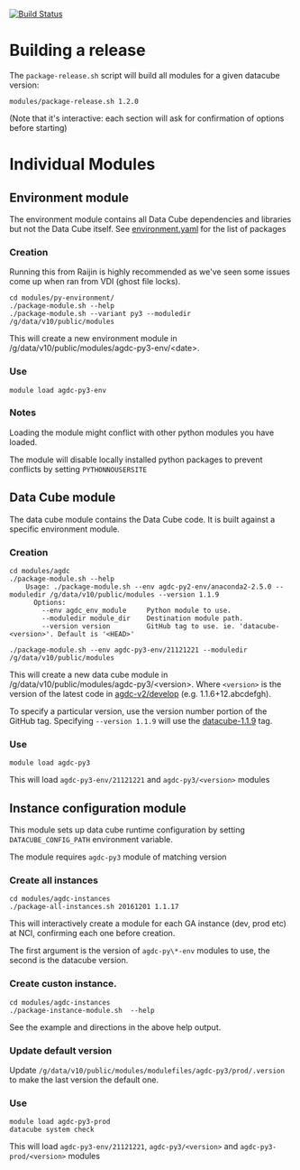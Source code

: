 [![Build Status](https://travis-ci.org/GeoscienceAustralia/ga-datacube-env.svg?branch=master)](https://travis-ci.org/GeoscienceAustralia/ga-datacube-env)

# Building a release

The `package-release.sh` script will build all modules for a given datacube version:

    modules/package-release.sh 1.2.0

(Note that it's interactive: each section will ask for confirmation of options before starting)

# Individual Modules
## Environment module

The environment module contains all Data Cube dependencies and libraries but
not the Data Cube itself. See [environment.yaml](environment-module/environment.yaml) for the list of packages

### Creation

Running this from Raijin is highly recommended as we've seen some issues come up when ran from VDI (ghost file locks).

    cd modules/py-environment/
    ./package-module.sh --help
    ./package-module.sh --variant py3 --moduledir /g/data/v10/public/modules

This will create a new environment module in /g/data/v10/public/modules/agdc-py3-env/\<date\>.

### Use

    module load agdc-py3-env

### Notes

Loading the module might conflict with other python modules you have loaded.

The module will disable locally installed python packages to prevent conflicts by setting `PYTHONNOUSERSITE`

## Data Cube module

The data cube module contains the Data Cube code. It is built against a specific environment module.

### Creation

    cd modules/agdc
    ./package-module.sh --help
        Usage: ./package-module.sh --env agdc-py2-env/anaconda2-2.5.0 --moduledir /g/data/v10/public/modules --version 1.1.9
          Options:
            --env agdc_env_module     Python module to use.
            --moduledir module_dir    Destination module path.
            --version version         GitHub tag to use. ie. 'datacube-<version>'. Default is '<HEAD>'

    ./package-module.sh --env agdc-py3-env/21121221 --moduledir /g/data/v10/public/modules

This will create a new data cube module in /g/data/v10/public/modules/agdc-py3/\<version\>. Where `<version>` is the version of the latest code in [agdc-v2/develop](https://github.com/data-cube/agdc-v2/tree/develop) (e.g. 1.1.6+12.abcdefgh).

To specify a particular version, use the version number portion of the GitHub tag.
Specifying `--version 1.1.9` will use the [datacube-1.1.9](https://github.com/data-cube/agdc-v2/tree/datacube-1.1.9) tag.

### Use

    module load agdc-py3

This will load `agdc-py3-env/21121221` and `agdc-py3/<version>` modules

## Instance configuration module

This module sets up data cube runtime configuration by setting `DATACUBE_CONFIG_PATH` environment variable.

The module requires `agdc-py3` module of matching version

### Create all instances

    cd modules/agdc-instances
    ./package-all-instances.sh 20161201 1.1.17

This will interactively create a module for each GA instance (dev, prod etc) at
NCI, confirming each one before creation.

The first argument is the version of `agdc-py\*-env` modules to use, the second is the datacube version.

### Create custon instance.

    cd modules/agdc-instances
    ./package-instance-module.sh  --help

See the example and directions in the above help output.

### Update default version

Update `/g/data/v10/public/modules/modulefiles/agdc-py3/prod/.version` to make the last version the default one.

### Use

    module load agdc-py3-prod
    datacube system check

This will load `agdc-py3-env/21121221`, `agdc-py3/<version>` and `agdc-py3-prod/<version>` modules

